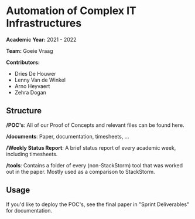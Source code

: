 # Automation of Complex IT Infrastructures

**Academic Year:** 2021 - 2022

**Team:** Goeie Vraag

**Contributors:**
- Dries De Houwer
- Lenny Van de Winkel
- Arno Heyvaert
- Zehra Dogan

## Structure

**/POC's**: All of our Proof of Concepts and relevant files can be found here.

**/documents**: Paper, documentation, timesheets, ...

**/Weekly Status Report**: A brief status report of every academic week, including timesheets.

**/tools**: Contains a folder of every (non-StackStorm) tool that was worked out in the paper. Mostly used as a comparison to StackStorm.

## Usage

If you'd like to deploy the POC's, see the final paper in "Sprint Deliverables" for documentation.
